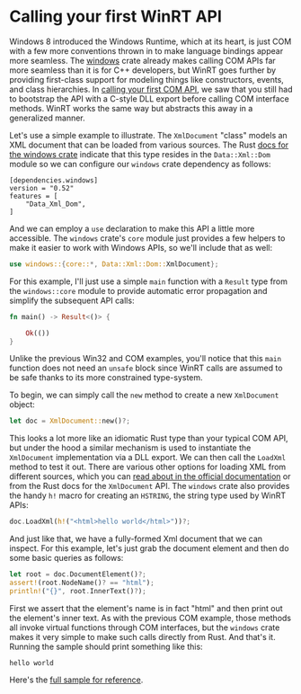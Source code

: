 # Calling your first WinRT API

Windows 8 introduced the Windows Runtime, which at its heart, is just COM with a few more conventions thrown in to make language bindings appear more seamless. The [windows](https://crates.io/crates/windows) crate already makes calling COM APIs far more seamless than it is for C++ developers, but WinRT goes further by providing first-class support for modeling things like constructors, events, and class hierarchies. In [calling your first COM API](calling-your-first-com-api.md), we saw that you still had to bootstrap the API with a C-style DLL export before calling COM interface methods. WinRT works the same way but abstracts this away in a generalized manner. 

Let's use a simple example to illustrate. The `XmlDocument` "class" models an XML document that can be loaded from various sources. The Rust [docs for the windows crate](https://microsoft.github.io/windows-docs-rs/doc/windows/Data/Xml/Dom/struct.XmlDocument.html) indicate that this type resides in the `Data::Xml::Dom` module so we can configure our `windows` crate dependency as follows:

```
[dependencies.windows]
version = "0.52" 
features = [
    "Data_Xml_Dom",
]
```

And we can employ a `use` declaration to make this API a little more accessible. The `windows` crate's `core` module just provides a few helpers to make it easier to work with Windows APIs, so we'll include that as well:

```rust
use windows::{core::*, Data::Xml::Dom::XmlDocument}; 
```

For this example, I'll just use a simple `main` function with a `Result` type from the `windows::core` module to provide automatic error propagation and simplify the subsequent API calls: 

```rust
fn main() -> Result<()> {

    Ok(())
}
```

Unlike the previous Win32 and COM examples, you'll notice that this `main` function does not need an `unsafe` block since WinRT calls are assumed to be safe thanks to its more constrained type-system.

To begin, we can simply call the `new` method to create a new `XmlDocument` object:

```rust
let doc = XmlDocument::new()?;
```

This looks a lot more like an idiomatic Rust type than your typical COM API, but under the hood a similar mechanism is used to instantiate the `XmlDocument` implementation via a DLL export. We can then call the `LoadXml` method to test it out. There are various other options for loading XML from different sources, which you can [read about in the official documentation](https://learn.microsoft.com/en-us/uwp/api/windows.data.xml.dom.xmldocument?view=winrt-22621) or from the Rust docs for the `XmlDocument` API. The `windows` crate also provides the handy `h!` macro for creating an `HSTRING`, the string type used by WinRT APIs:

```rust
doc.LoadXml(h!("<html>hello world</html>"))?;
```

And just like that, we have a fully-formed Xml document that we can inspect. For this example, let's just grab the document element and then do some basic queries as follows:

```rust
let root = doc.DocumentElement()?;
assert!(root.NodeName()? == "html");
println!("{}", root.InnerText()?);
```

First we assert that the element's name is in fact "html" and then print out the element's inner text. As with the previous COM example, those methods all invoke virtual functions through COM interfaces, but the `windows` crate makes it very simple to make such calls directly from Rust. And that's it. Running the sample should print something like this:

```
hello world
```

Here's the [full sample for reference](https://github.com/microsoft/windows-rs/blob/master/crates/samples/windows/xml/src/main.rs).
